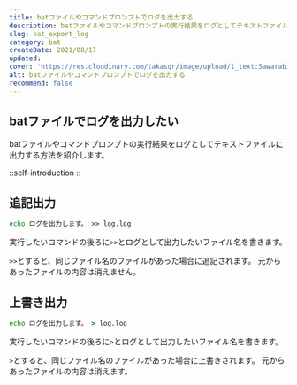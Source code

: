 ```yaml
---
title: batファイルやコマンドプロンプトでログを出力する
description: batファイルやコマンドプロンプトの実行結果をログとしてテキストファイルに出力する方法を紹介します。実行したいコマンドの後ろに>>とログとして出力したいファイル名を書きます。>>とすると、同じファイル名のファイルがあった場合に追記されます。
slug: bat_export_log
category: bat
createDate: 2021/08/17
updated: 
cover: 'https://res.cloudinary.com/takasqr/image/upload/l_text:Sawarabi%20Gothic_80_bold:batファイルやコマンドプロンプトでログを出力する,co_rgb:fff,w_620,c_fit/v1712091289/ogp_image_zorhlz.png'
alt: batファイルやコマンドプロンプトでログを出力する
recommend: false
---
```

## batファイルでログを出力したい



batファイルやコマンドプロンプトの実行結果をログとしてテキストファイルに出力する方法を紹介します。


::self-introduction
::


## 追記出力

```bat
echo ログを出力します。 >> log.log
```

実行したいコマンドの後ろに`>>`とログとして出力したいファイル名を書きます。

`>>`とすると、同じファイル名のファイルがあった場合に追記されます。
元からあったファイルの内容は消えません。

## 上書き出力

```bat
echo ログを出力します。 > log.log
```

実行したいコマンドの後ろに`>`とログとして出力したいファイル名を書きます。

`>`とすると、同じファイル名のファイルがあった場合に上書きされます。
元からあったファイルの内容は消えます。